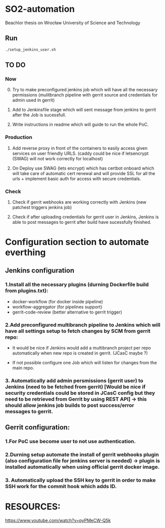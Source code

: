# SO2-automation

Beachlor thesis on Wrocław University of Science and Technology

## Run

```bash
./setup_jenkins_user.sh
```

## TO DO

### Now

0. Try to make preconfigured jenkins job which will have all the necessary permissions (mulitbranch pipeline with gerrit source and credentials for admin used in gerrit)

1. Add to Jenkinsfile stage which will sent message from jenkins to gerrit after the Job is sucessfull.

2. Write instructions in readme which will guide to run the whole PoC.

### Production

1. Add reverse proxy in front of the containers to easily access given services on user friendly URLS. (caddy could be nice if letsencrypt (SWAG) will not work correctly for localhost)

2. On Deploy use SWAG (lets encrypt) which has certbot onboard which will take care of automatic cert renewal and will provide SSL for all the urls + implement basic auth for access with secure credentials.

### Check

1. Check if gerrit webhooks are working correctly with Jenkins (new patchest triggers jenkins job)

2. Check if after uploading credentials for gerrit user in Jenkins, Jenkins is able to post messages to gerrit after build have sucessfully finished.

# Configuration section to automate everthing

## Jenkins configuration

### 1.Install all the necessary plugins (durning Dockerfile build from plugins.txt):

- docker-workflow (for docker inside pipeline)
- workflow-aggregator (for pipelines support)
- gerrit-code-review (better alternative to gerrit trigger)

### 2.Add preconfigured multibranch pipeline to Jenkins which will have all settings setup to fetch changes by SCM from gerrit repo:

- It would be nice if Jenkins would add a multibranch project per repo automatically when new repo is created in gerrit. (JCasC maybe ?)

- If not possible configure one Job which will listen for changes from the main repo.

### 3. Automatically add admin persmissions (gerrit user) to Jenkins (need to be fetched from gerrit) [Would be nice if security credentials could be stored in JCasC config but they need to be retrieved from Gerrit by using REST API] -> this should allow jenkins job builds to post success/error messages to gerrit.

## Gerrit configuration:

### 1.For PoC use become user to not use authentication.

### 2.Durning setup automate the install of gerrit webhooks plugin (also configuration file for jenkins server is needed) -> plugin is installed automatically when using official gerrit docker image.

### 3. Automatically upload the SSH key to gerrit in order to make SSH work for the commit hook which adds ID.

# RESOURCES:

https://www.youtube.com/watch?v=pyPMeCW-Q5k
